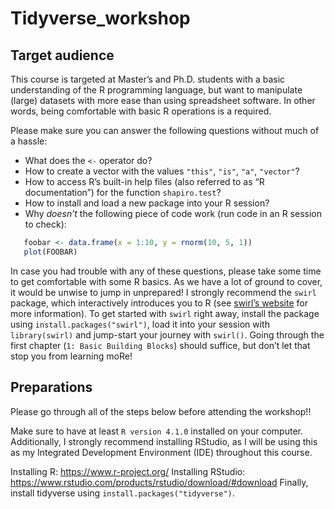 # Tidyverse_workshop
## Target audience
This course is targeted at Master’s and Ph.D. students with a basic understanding of the R programming language, but want to manipulate (large) datasets with more ease than using spreadsheet software. In other words, being comfortable with basic R operations is a required.

Please make sure you can answer the following questions without much of a hassle:
* What does the `<-` operator do?
* How to create a vector with the values `"this"`, `"is"`, `"a"`, `"vector"`?
* How to access R’s built-in help files (also referred to as “R documentation”) for the function `shapiro.test`?
* How to install and load a new package into your R session?
* Why *doesn’t* the following piece of code work (run code in an R session to check):
```r
   foobar <- data.frame(x = 1:10, y = rnorm(10, 5, 1))
   plot(FOOBAR)
```

In case you had trouble with any of these questions, please take some time to get comfortable with some R basics. As we have a lot of ground to cover, it would be unwise to jump in unprepared! I strongly recommend the `swirl` package, which interactively introduces you to R (see [swirl’s website](https://swirlstats.com/students.html) for more information). To get started with `swirl` right away, install the package using `install.packages("swirl")`, load it into your session with `library(swirl)` and jump-start your journey with `swirl()`. Going through the first chapter (`1: Basic Building Blocks`) should suffice, but don’t let that stop you from learning moRe!

## Preparations
Please go through all of the steps below before attending the workshop!!

Make sure to have at least `R version 4.1.0` installed on your computer. Additionally, I strongly recommend installing RStudio, as I will be using this as my Integrated Development Environment (IDE) throughout this course.

Installing R: https://www.r-project.org/
Installing RStudio: https://www.rstudio.com/products/rstudio/download/#download
Finally, install tidyverse using `install.packages("tidyverse")`.
